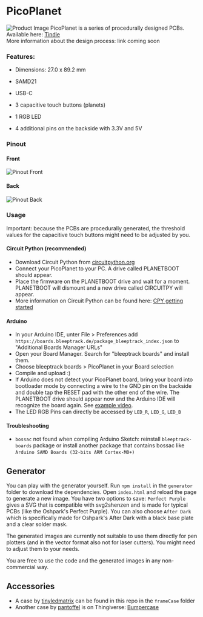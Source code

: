 # PicoPlanet
![Product Image](https://github.com/bleeptrack/picoplanet/blob/master/imgs/product-img.jpg)
PicoPlanet is a series of procedurally designed PCBs.  
Available here: [Tindie](https://www.tindie.com/products/bleeptrack/picoplanet/)  
More information about the design process: link coming soon    

### Features:

- Dimensions: 27.0 x 89.2 mm

- SAMD21
- USB-C
- 3 capacitive touch buttons (planets)
- 1 RGB LED
- 4 additional pins on the backside with 3.3V and 5V

### Pinout
#### Front
![Pinout Front](https://github.com/bleeptrack/picoplanet/blob/master/imgs/pinout_front.png)
#### Back
![Pinout Back](https://github.com/bleeptrack/picoplanet/blob/master/imgs/pinout_back.png)

### Usage

Important: because the PCBs are procedurally generated, the threshold values for the capacitive touch buttons might need to be adjusted by you.

#### Circuit Python (recommended)

- Download Circuit Python from [circuitpython.org](https://circuitpython.org/board/picoplanet/)
- Connect your PicoPlanet to your PC. A drive called PLANETBOOT should appear.
- Place the firmware on the PLANETBOOT drive and wait for a moment. PLANETBOOT will dismount and a new drive called CIRCUITPY will appear. 
- More information on Circuit Python can be found here: [CPY getting started](https://learn.adafruit.com/welcome-to-circuitpython)

#### Arduino
- In your Arduino IDE, unter File > Preferences add `https://boards.bleeptrack.de/package_bleeptrack_index.json` to "Additional Boards Manager URLs"
- Open your Board Manager. Search for "bleeptrack boards" and install them.
- Choose bleeptrack boards > PicoPlanet in your Board selection
- Compile and upload :)
- If Arduino does not detect your PicoPlanet board, bring your board into bootloader mode by connecting a wire to the GND pin on the backside and double tap the RESET pad with the other end of the wire. The PLANETBOOT drive should appear now and the Arduino IDE will recognize the board again. See [example video](https://youtu.be/1Hi12uxtpS8). 
- The LED RGB Pins can directly be accessed by `LED_R`, `LED_G`, `LED_B`

#### Troubleshooting
- `bossac` not found when compiling Arduino Sketch: reinstall `bleeptrack-boards` package or install another package that contains bossac like `Arduino SAMD Boards (32-bits ARM Cortex-M0+)`

## Generator

You can play with the generator yourself. Run `npm install` in the `generator` folder to download the dependencies. Open `index.html` and reload the page to generate a new image. You have two options to save: `Perfect Purple` gives a SVG that is compatible with svg2shenzen and is made for typical PCBs (like the Oshpark's Perfect Purple). You can also choose `After Dark` which is specifically made for Oshpark's After Dark with a black base plate and a clear solder mask.

The generated images are currently not suitable to use them directly for pen plotters (and in the vector format also not for laser cutters). You might need to adjust them to your needs.

You are free to use the code and the generated images in any non-commercial way. 

## Accessories
- A case by [tinyledmatrix](https://twitter.com/tinyledmatrix) can be found in this repo in the ``frameCase`` folder
- Another case by [pantoffel](https://twitter.com/Akkefrietje) is on Thingiverse: [Bumpercase](https://www.thingiverse.com/thing:4583005)

